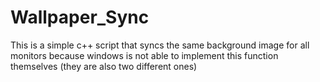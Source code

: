 # Wallpaper_Sync
This is a simple c++ script that syncs the same background image for all monitors because windows is not able to implement this function themselves (they are also two different ones)
